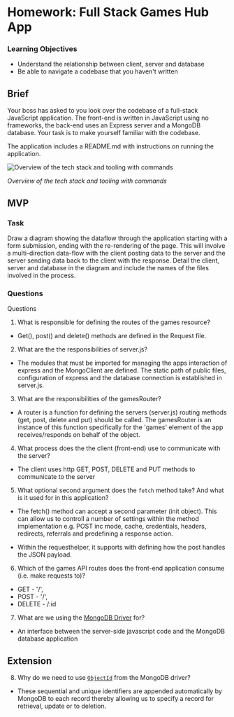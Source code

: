 # Homework: Full Stack Games Hub App

### Learning Objectives

- Understand the relationship between client, server and database
- Be able to navigate a codebase that you haven't written

## Brief

Your boss has asked to you look over the codebase of a full-stack JavaScript application. The front-end is written in JavaScript using no frameworks, the back-end uses an Express server and a MongoDB database. Your task is to make yourself familiar with the codebase.

The application includes a README.md with instructions on running the application.

![Overview of the tech stack and tooling with commands](images/tech_stack_with_commands.png)

*Overview of the tech stack and tooling with commands*

## MVP

### Task

Draw a diagram showing the dataflow through the application starting with a form submission, ending with the re-rendering of the page. This will involve a multi-direction data-flow with the client posting data to the server and the server sending data back to the client with the response. Detail the client, server and database in the diagram and include the names of the files involved in the process.



### Questions

Questions
1. What is responsible for defining the routes of the games resource?
- Get(), post() and delete() methods are defined in the Request file.

2. What are the the responsibilities of server.js?
- The modules that must be imported for managing the apps interaction of express and the MongoClient are defined. The static path of public files, configuration of express and the database connection is established in server.js.

3. What are the responsibilities of the gamesRouter?
- A router is a function for defining the servers (server.js) routing methods (get, post, delete and put) should be called. The gamesRouter is an instance of this function specifically for the 'games' element of the app receives/responds on behalf of the object. 

4. What process does the the client (front-end) use to communicate with the server?
- The client uses http GET, POST, DELETE and PUT methods to communicate to the server

5. What optional second argument does the `fetch` method take? And what is it used for in this application? 
- The fetch() method can accept a second parameter (init object). This can allow us to controll a number of settings within the method implementation e.g. POST inc mode, cache, credentials, headers, redirects, referrals and predefining a response action. 

- Within the requesthelper, it supports with defining how the post handles the JSON payload. 

6. Which of the games API routes does the front-end application consume (i.e. make requests to)?
- GET - '/', 
- POST - '/', 
- DELETE - /:id

7. What are we using the [MongoDB Driver](http://mongodb.github.io/node-mongodb-native/) for?
- An interface between the server-side javascript code and the MongoDB database application

## Extension
8. Why do we need to use [`ObjectId`](https://mongodb.github.io/node-mongodb-native/api-bson-generated/objectid.html) from the MongoDB driver?
- These sequential and unique identifiers are appended automatically by MongoDB to each record thereby allowing us to specify a record for retrieval, update or to deletion.

